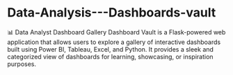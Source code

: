 # Data-Analysis---Dashboards-vault
📊 Data Analyst Dashboard Gallery Dashboard Vault is a Flask-powered web application that allows users to explore a gallery of interactive dashboards built using Power BI, Tableau, Excel, and Python. It provides a sleek and categorized view of dashboards for learning, showcasing, or inspiration purposes.  

